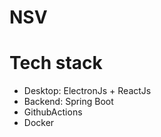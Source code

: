 # NSV

# Tech stack

- Desktop: ElectronJs + ReactJs
- Backend: Spring Boot
- GithubActions
- Docker
